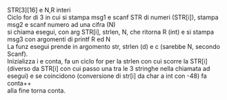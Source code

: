 STR[3][16] e N,R interi<br>Ciclo for di 3 in cui si stampa msg1 e scanf STR di numeri (STR[i]), stampa msg2 e scanf numero ad una cifra (N)<br>
si chiama esegui, con arg STR[i], strlen, N, che ritorna R (int) e si stampa msg3 con argomenti di printf R ed N<br>
La funz esegui prende in argomento str, strlen (d) e c (sarebbe N, secondo Scanf). <br>Inizializza i e conta,
fa un ciclo for per la strlen con cui scorre la STR[i] (diverso da STR[i] con cui passo una tra le 3 stringhe nella chiamata ad esegui) e 
se coincidono (conversione di str[i] da char a int con -48) fa conta++ <br>alla fine torna conta.
